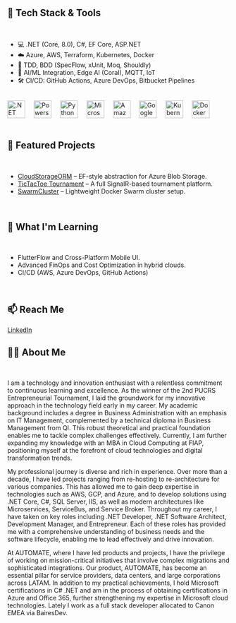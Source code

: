 ## 🔧 Tech Stack & Tools
<br/>

- 💻 .NET (Core, 8.0), C#, EF Core, ASP.NET
- ☁️ Azure, AWS, Terraform, Kubernetes, Docker
- 🧪 TDD, BDD (SpecFlow, xUnit, Moq, Shouldly)
- 🧠 AI/ML Integration, Edge AI (Coral), MQTT, IoT
- 🛠️ CI/CD: GitHub Actions, Azure DevOps, Bitbucket Pipelines
<br/>
<div align="left">
  <img src="https://cdn.jsdelivr.net/gh/devicons/devicon/icons/dot-net/dot-net-plain-wordmark.svg" height="40" alt=".NET"  />
  <img width="12" />
  <img src="https://cdn.jsdelivr.net/gh/devicons/devicon@latest/icons/powershell/powershell-original.svg" height="40" alt="Powershell"  />
  <img width="12" />
  <img src="https://cdn.jsdelivr.net/gh/devicons/devicon@latest/icons/python/python-original.svg" height="40" alt="Python"  />
  <img width="12" />
  <img src="https://cdn.jsdelivr.net/gh/devicons/devicon@latest/icons/azure/azure-original.svg" height="40" alt="Microsoft Azure"  />
  <img width="12" />
  <img src="https://cdn.jsdelivr.net/gh/devicons/devicon@latest/icons/amazonwebservices/amazonwebservices-original-wordmark.svg" height="40" alt="Amazon Web Service (AWS)"  />
  <img width="12" />
  <img src="https://cdn.jsdelivr.net/gh/devicons/devicon@latest/icons/googlecloud/googlecloud-original.svg" height="40" alt="Google Cloud"  />
  <img width="12" />
  <img src="https://cdn.jsdelivr.net/gh/devicons/devicon/icons/kubernetes/kubernetes-plain.svg" height="40" alt="Kubernetes"  />
  <img width="12" />
  <img src="https://cdn.jsdelivr.net/gh/devicons/devicon/icons/docker/docker-plain-wordmark.svg" height="40" alt="Docker"  />
</div>
<br/>

## 🚀 Featured Projects
<br/>

- [CloudStorageORM](https://github.com/rzavalik/CloudStorageORM) – EF-style abstraction for Azure Blob Storage.
- [TicTacToe Tournament](https://github.com/rzavalik/TicTacToe.Tournament) – A full SignalR-based tournament platform.
- [SwarmCluster](https://github.com/rzavalik/swarmcluster) – Lightweight Docker Swarm cluster setup.
<br/>

## 🧠 What I'm Learning
<br/>

- FlutterFlow and Cross-Platform Mobile UI.
- Advanced FinOps and Cost Optimization in hybrid clouds.
- CI/CD (AWS, Azure DevOps, GitHub Actions)
<br/>

## 📫 Reach Me

[LinkedIn](https://www.linkedin.com/in/rodrigozavalik/)
<br/>
</div>

## 👩‍💻  About Me
<br/>

I am a technology and innovation enthusiast with a relentless commitment to continuous learning and excellence. As the winner of the 2nd PUCRS Entrepreneurial Tournament, I laid the groundwork for my innovative approach in the technology field early in my career.
My academic background includes a degree in Business Administration with an emphasis on IT Management, complemented by a technical diploma in Business Management from QI. This robust theoretical and practical foundation enables me to tackle complex challenges effectively. Currently, I am further expanding my knowledge with an MBA in Cloud Computing at FIAP, positioning myself at the forefront of cloud technologies and digital transformation trends.

My professional journey is diverse and rich in experience. Over more than a decade, I have led projects ranging from re-hosting to re-architecture for various companies. This has allowed me to gain deep expertise in technologies such as AWS, GCP, and Azure, and to develop solutions using .NET Core, C#, SQL Server, IIS, as well as modern architectures like Microservices, ServiceBus, and Service Broker.
Throughout my career, I have taken on key roles including .NET Developer, .NET Software Architect, Development Manager, and Entrepreneur. Each of these roles has provided me with a comprehensive understanding of business needs and the software lifecycle, enabling me to lead effectively and drive innovation.

At AUTOMATE, where I have led products and projects, I have the privilege of working on mission-critical initiatives that involve complex migrations and sophisticated integrations. Our product, AUTOMATE, has become an essential pillar for service providers, data centers, and large corporations across LATAM.
In addition to my practical achievements, I hold Microsoft certifications in C# .NET and am in the process of obtaining certifications in Azure and Office 365, further strengthening my expertise in Microsoft cloud technologies.
Lately I work as a full stack developer allocated to Canon EMEA via BairesDev.

